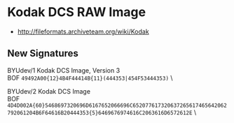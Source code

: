 # Kodak DCS RAW Image
- http://fileformats.archiveteam.org/wiki/Kodak

## New Signatures

BYUdev/1 Kodak DCS Image, Version 3 \
BOF ```49492A00{12}4B4F44414B{11}(444353|454F53444353)``` \

BYUdev/2 Kodak DCS Image \
BOF ```4D4D002A{60}5468697320696D6167652066696C652077617320637265617465642062792061204B6F64616B20444353{5}6469676974616C2063616D6572612E``` \



